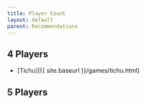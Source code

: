 ```yaml
---
title: Player Count
layout: default
parent: Recommendations
---
```

## 4 Players
- [Tichu]({{ site.baseurl }}/games/tichu.html)

## 5 Players